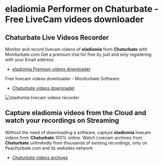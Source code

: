 # eladiomia Performer on Chaturbate - Free LiveCam videos downloader

## Chaturbate Live Videos Recorder

Monitor and record livecam videos of **eladiomia** from **Chaturbate** with Moniturbate.com
Get a premium trial for free by just and only registering with your Email address:
* [eladiomia Premium videos downloader](https://moniturbate.com/request-demo-licence-key.html)

Free livecam videos downloader - Moniturbate Software:
* [Chaturbate videos downloader](https://moniturbate.com/moniturbate-download-software.html)

![eladiomia livecam videos recorder](https://peachurnet.com/templates/moniturbate-software.png)


## Capture eladiomia videos from the Cloud and watch your recordings on Streaming

Without the need of downloading a software, capture **eladiomia** livecam videos from **Chaturbate** 100% online.
Watch Livecam archives from **Chaturbate** unlimitedly from thousands of existing recordings, only on Peachurbate.com and its websites network:
* [Chaturbate videos archives](https://peachurnet.com/)